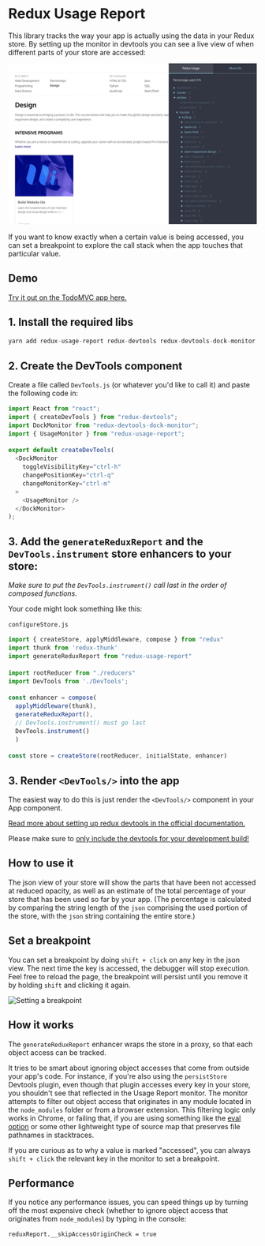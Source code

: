 # Redux Usage Report

This library tracks the way your app is actually using the data in your Redux store. By setting up the monitor in devtools you can see a live view of when different parts of your store are accessed:

![Redux usage monitor in action](./images/redux-usage.gif)

If you want to know exactly when a certain value is being accessed, you can set a breakpoint to explore the call stack when the app touches that particular value.

## Demo
[Try it out on the TodoMVC app here.](https://elite-orange.surge.sh/?debug_session=test)

## 1. Install the required libs

```js
yarn add redux-usage-report redux-devtools redux-devtools-dock-monitor
```

## 2. Create the DevTools component

Create a file called `DevTools.js` (or whatever you'd like to call it) and paste the following code in:
```js
import React from "react";
import { createDevTools } from "redux-devtools";
import DockMonitor from "redux-devtools-dock-monitor";
import { UsageMonitor } from "redux-usage-report";

export default createDevTools(
  <DockMonitor
    toggleVisibilityKey="ctrl-h"
    changePositionKey="ctrl-q"
    changeMonitorKey="ctrl-m"
  >
    <UsageMonitor />
  </DockMonitor>
);

```

## 3. Add the `generateReduxReport` and the `DevTools.instrument` store enhancers to your store:

*Make sure to put the `DevTools.instrument()` call last in the order of composed functions.*

Your code might look something like this:

`configureStore.js`
```js
import { createStore, applyMiddleware, compose } from "redux"
import thunk from 'redux-thunk'
import generateReduxReport from "redux-usage-report"

import rootReducer from "./reducers"
import DevTools from './DevTools';

const enhancer = compose(
  applyMiddleware(thunk),
  generateReduxReport(),
  // DevTools.instrument() must go last
  DevTools.instrument()
  )

const store = createStore(rootReducer, initialState, enhancer)
```

## 3. Render `<DevTools/>` into the app

The easiest way to do this is just render the `<DevTools/>` component in your App component.

[Read more about setting up redux devtools in the official documentation.](https://github.com/gaearon/redux-devtools/blob/master/docs/Walkthrough.md)

Please make sure to [only include the devtools for your development build!](https://github.com/gaearon/redux-devtools/blob/master/docs/Walkthrough.md#exclude-devtools-from-production-builds)

## How to use it

The json view of your store will show the parts that have been not accessed at reduced opacity, as well as an estimate of the total percentage of your store that has been used so far by your app. (The percentage is calculated by comparing the string length of the `json` comprising the used portion of the store, with the `json` string containing the entire store.)

## Set a breakpoint

You can set a breakpoint by doing `shift + click` on any key in the json view. The next time the key is accessed, the debugger will stop execution. Feel free to reload the page, the breakpoint will persist until you remove it by holding `shift` and clicking it again.

![Setting a breakpoint](./images/breakpoint.gif)

## How it works

The `generateReduxReport` enhancer wraps the store in a proxy, so that each object access can be tracked.

It tries to be smart about ignoring object accesses that come from outside your app's code. For instance, if you're also using the `persistStore` Devtools plugin, even though that plugin accesses every key in your store, you shouldn't see that reflected in the Usage Report monitor. The monitor attempts to filter out object access that originates in any module located in the `node_modules` folder or from a browser extension. This filtering logic only works in Chrome, or failing that, if you are using something like the [eval option](https://webpack.js.org/configuration/devtool/#development) or some other lightweight type of source map that preserves file pathnames in stacktraces.

If you are curious as to why a value is marked "accessed", you can always `shift + click` the relevant key in the monitor to set a breakpoint.

## Performance
If you notice any performance issues, you can speed things up by turning off the most expensive check (whether to ignore object access that originates from `node_modules`) by typing in the console:
 ```
 reduxReport.__skipAccessOriginCheck = true
 ```

